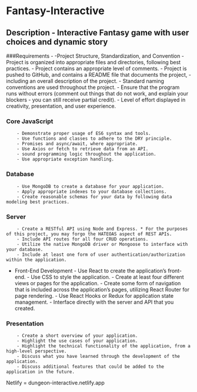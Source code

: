 # Fantasy-Interactive

## Description - Interactive Fantasy game with user choices and dynamic story


###Requirements
        - -Project Structure, Standardization, and Convention
        - Project is organized into appropriate files and directories, following best practices.
        - Project contains an appropriate level of comments.
        - Project is pushed to GitHub, and contains a README file that documents the project, - including an overall description of the project.
        - Standard naming conventions are used throughout the project.
        - Ensure that the program runs without errors (comment out things that do not work, and explain your blockers - you can still receive partial credit).
        - Level of effort displayed in creativity, presentation, and user experience.
### Core JavaScript
        - Demonstrate proper usage of ES6 syntax and tools.
        - Use functions and classes to adhere to the DRY principle.
        - Promises and async/await, where appropriate.
        - Use Axios or fetch to retrieve data from an API.
        - sound programming logic throughout the application.
        - Use appropriate exception handling.
### Database
        - Use MongoDB to create a database for your application.
        - Apply appropriate indexes to your database collections.
        - Create reasonable schemas for your data by following data modeling best practices.
### Server
        - Create a RESTful API using Node and Express. * For the purposes of this project, you may forgo the HATEOAS aspect of REST APIs.
        - Include API routes for all four CRUD operations.
        - Utilize the native MongoDB driver or Mongoose to interface with your database.
        - Include at least one form of user authentication/authorization within the application.
- Front-End Development
        -  Use React to create the application’s front-end.
        -  Use CSS to style the application.
        - Create at least four different views or pages for the application.
        - Create some form of navigation that is included across the application’s pages,  utilizing React Router for page rendering.
        - Use React Hooks or Redux for application state management.
        - Interface directly with the server and API that you created.
### Presentation
        - Create a short overview of your application.
        - Highlight the use cases of your application.
        - Highlight the technical functionality of the application, from a high-level perspective.
        - Discuss what you have learned through the development of the application.
        - Discuss additional features that could be added to the application in the future.


Netlify = dungeon-interactive.netlify.app